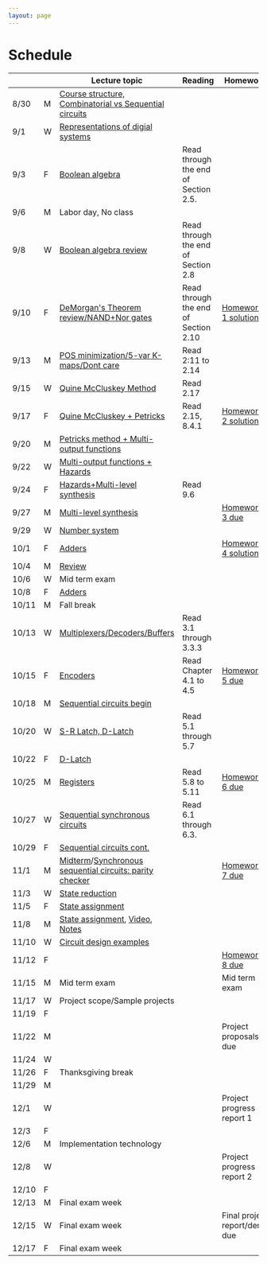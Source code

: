 ```yaml
---
layout: page
---
```

# Schedule

|       |   | Lecture topic                                                                                                                                                                                                   | Reading                               | Homework                                                          |
| ----- | - | --------------------------------------------------------------                                                                                                                                                  | ------------------------------------- | -------------------------                                         |
| 8/30  | M | [Course structure, Combinatorial vs Sequential circuits]({{site.baseurl}}/slides/2021-08-29-what-to-expect-from-the-course.html)                                                                                |                                       |                                                                   |
| 9/1   | W | [Representations of digial systems]({{site.baseurl}}/slides/2021-09-01-boolean-algebra.html)                                                                                                                    |                                       |                                                                   |
| 9/3   | F | [Boolean algebra]({{site.baseurl}}/slides/2021-09-03-boolean-algebra.html)                                                                                                                                      | Read through the end of Section 2.5.  |                                                                   |
| 9/6   | M | Labor day, No class                                                                                                                                                                                             |                                       |                                                                   |
| 9/8   | W | [Boolean algebra review]({{site.baseurl}}/slides/2021-09-08-designing-circuits.html)                                                                                                                            | Read through the end of Section 2.8   |                                                                   |
| 9/10  | F | [DeMorgan's Theorem review/NAND+Nor gates]({{site.baseurl}}/slides/2021-09-10-designing-circuits.html)                                                                                                          | Read through the end of Section 2.10  | [Homework 1 solution]({{site.baseurl}}/homeworks/hw1/hw1sol.pdf)  |
| 9/13  | M | [POS minimization/5-var K-maps/Dont care]({{site.baseurl}}/slides/2021-09-13-five-var-dont-care.html)                                                                                                           | Read 2:11 to 2.14                     |                                                                   |
| 9/15  | W | [Quine McCluskey Method]({{site.baseurl}}/slides/2021-09-15-quine-mccluskey.html)                                                                                                                               | Read 2.17                             |                                                                   |
| 9/17  | F | [Quine McCluskey + Petricks]({{site.baseurl}}/slides/2021-09-17-quine-mccluskey-petricks.html)                                                                                                                  | Read 2.15, 8.4.1                      | [Homework 2 solution]({{site.baseurl}}/homeworks/hw2/hw2sol.pdf)  |
| 9/20  | M | [Petricks method + Multi-output functions]({{site.baseurl}}/slides/2021-09-20-petricks-hw-review.html)                                                                                                          |                                       |                                                                   |
| 9/22  | W | [Multi-output functions + Hazards]({{site.baseurl}}/slides/2021-09-22-multi-output-functions-hazards.html)                                                                                                      |                                       |                                                                   |
| 9/24  | F | [Hazards+Multi-level synthesis]({{site.baseurl}}/slides/2021-09-24-hazards-multi-level-synthesis.html)                                                                                                          | Read 9.6                              |                                                                   |
| 9/27  | M | [Multi-level synthesis]({{site.baseurl}}/slides/2021-09-27-multi-level-synthesis.html)                                                                                                                          |                                       | [Homework 3 due]({{site.baseurl}}/homeworks/hw3/hw3.pdf)          |
| 9/29  | W | [Number system]({{site.baseurl}}/slides/2021-09-29-place-value-number-system.html)                                                                                                                              |                                       |                                                                   |
| 10/1  | F | [Adders]({{site.baseurl}}/slides/2021-10-01-half-full-adder.html)                                                                                                                                               |                                       | [Homework 4 solutions]({{site.baseurl}}/homeworks/hw4/hw4sol.pdf) |
| 10/4  | M | [Review]({{site.baseurl}}/slides/2021-10-04-review-half-full-adder.html)                                                                                                                                        |                                       |                                                                   |
| 10/6  | W | Mid term exam                                                                                                                                                                                                   |                                       |                                                                   |
| 10/8  | F | [Adders]({{site.baseurl}}/slides/2021-10-08-adders.html)                                                                                                                                                        |                                       |                                                                   |
| 10/11 | M | Fall break                                                                                                                                                                                                      |                                       |                                                                   |
| 10/13 | W | [Multiplexers/Decoders/Buffers]({{site.baseurl}}/slides/2021-10-13-building-blocks.html)                                                                                                                        | Read 3.1 through 3.3.3                |                                                                   |
| 10/15 | F | [Encoders]({{site.baseurl}}/slides/2021-10-15-flip-flops.html)                                                                                                                                                  | Read Chapter 4.1 to 4.5               | [Homework 5 due]({{site.baseurl}}/homeworks/hw5/hw5.pdf)          |
| 10/18 | M | [Sequential circuits begin]({{site.baseurl}}/slides/2021-10-18-flip-flops.html)                                                                                                                                 |                                       |                                                                   |
| 10/20 | W | [S-R Latch, D-Latch]({{site.baseurl}}/slides/2021-10-20-SR-D-latch.html)                                                                                                                                        | Read 5.1 through 5.7                  |                                                                   |
| 10/22 | F | [D-Latch]({{site.baseurl}}/slides/2021-10-22-D-latch.html)                                                                                                                                                      |                                       |                                                                   |
| 10/25 | M | [Registers]({{site.baseurl}}/slides/2021-10-25-registers-counters.html)                                                                                                                                         | Read 5.8 to 5.11                      | [Homework 6 due]({{site.baseurl}}/homeworks/hw6/hw6.pdf)          |
| 10/27 | W | [Sequential synchronous circuits]({{site.baseurl}}/slides/2021-10-27-seq-circuits.html)                                                                                                                         | Read 6.1 through 6.3.                 |                                                                   |
| 10/29 | F | [Sequential circuits cont.]({{site.baseurl}}/slides/2021-10-29-seq-circuits-ex2.html)                                                                                                                           |                                       |                                                                   |
| 11/1  | M | [Midterm]({{site.baseurl}}/exam/midterm-exam-oct-6th.pdf.pdf)/[Synchronous sequential circuits: parity checker]({{site.baseurl}}/slides/2021-11-01-seq-circuits-ex2.html)                                       |                                       | [Homework 7 due]({{site.baseurl}}/homeworks/hw7/hw7.pdf)          |
| 11/3  | W | [State reduction]({{site.baseurl}}/slides/2021-11-03-state-reduction.html)                                                                                                                                      |                                       |                                                                   |
| 11/5  | F | [State assignment]({{site.baseurl}}/slides/2021-11-05-state-assignment.html)                                                                                                                                    |                                       |                                                                   |
| 11/8  | M | [State assignment]({{site.baseurl}}/slides/2021-11-08-state-assignment.html), [Video](https://youtu.be/2f0xy_taBLo), [Notes]({{site.baseurl}}/slides/2021-11-08-state-assignment_files/2021-11-08-Note-12-20.pdf) |                                       |                                                                   |
| 11/10 | W | [Circuit design examples]({{site.baseurl}}/slides/2021-11-10-seq-circuit-example_files/seq-detector-0010-0001.pdf)                                                                                              |                                       |                                                                   |
| 11/12 | F |                                                                                                                                                                                                                 |                                       | [Homework 8 due]({{site.baseurl}}/homeworks/hw8/hw8.pdf)          |
| 11/15 | M | Mid term exam                                                                                                                                                                                                   |                                       | Mid term exam                                                     |
| 11/17 | W | Project scope/Sample projects                                                                                                                                                                                   |                                       |                                                                   |
| 11/19 | F |                                                                                                                                                                                                                 |                                       |                                                                   |
| 11/22 | M |                                                                                                                                                                                                                 |                                       | Project proposals due                                             |
| 11/24 | W |                                                                                                                                                                                                                 |                                       |                                                                   |
| 11/26 | F | Thanksgiving break                                                                                                                                                                                              |                                       |                                                                   |
| 11/29 | M |                                                                                                                                                                                                                 |                                       |                                                                   |
| 12/1  | W |                                                                                                                                                                                                                 |                                       | Project progress report 1                                         |
| 12/3  | F |                                                                                                                                                                                                                 |                                       |                                                                   |
| 12/6  | M | Implementation technology                                                                                                                                                                                       |                                       |                                                                   |
| 12/8  | W |                                                                                                                                                                                                                 |                                       | Project progress report 2                                         |
| 12/10 | F |                                                                                                                                                                                                                 |                                       |                                                                   |
| 12/13 | M | Final exam week                                                                                                                                                                                                 |                                       |                                                                   |
| 12/15 | W | Final exam week                                                                                                                                                                                                 |                                       | Final project report/demo due                                     |
| 12/17 | F | Final exam week                                                                                                                                                                                                 |                                       |                                                                   |
